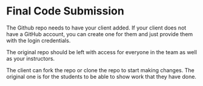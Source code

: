 # Final Code Submission

The Github repo needs to have your client added. If your client does not have a GitHub account, you can create one for them and just provide them with the login credentials.

The original repo should be left with access for everyone in the team as well as your instructors.

The client can fork the repo or clone the repo to start making changes. The original one is for the students to be able to show work that they have done.
